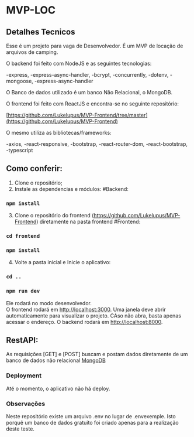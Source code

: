 # MVP-LOC

## Detalhes Tecnicos

Esse é um projeto para vaga de Desenvolvedor. É um MVP de locação de arquivos de camping.

O backend foi feito com NodeJS e as seguintes tecnologias:

-express,
-express-async-handler,
-bcrypt,
-concurrently,
-dotenv,
-mongoose,
-express-async-handler

O Banco de dados utilizado é um banco Não Relacional, o MongoDB.

O frontend foi feito com ReactJS e encontra-se no seguinte repositório:

[https://github.com/Lukelupus/MVP-Frontend/tree/master](https://github.com/Lukelupus/MVP-Frontend)

O mesmo utiliza as bibliotecas/frameworks:

-axios,
-react-responsive,
-bootstrap,
-react-router-dom,
-react-bootstrap,
-typescript


## Como conferir:

1) Clone o repositório;
2) Instale as dependencias e módulos:
#Backend:
### `npm install`
3) Clone o repositório do frontend (https://github.com/Lukelupus/MVP-Frontend) diretamente na pasta frontend
#Frontend:
### `cd frontend`
### `npm install`
4) Volte a pasta inicial e Inicie o aplicativo:
### `cd ..`
### `npm run dev`

Ele rodará no modo desenvolvedor.\
O frontend rodará em [http://localhost:3000](http://localhost:3000). Uma janela deve abrir automaticamente para visualizar o projeto. CAso não abra, basta apenas acessar o endereço.
O backend rodará em [http://localhost:8000](http://localhost:8000).


## RestAPI:

As requisições [GET] e [POST] buscam e postam dados diretamente de um banco de dados não relacional [MongoDB](MongoDB)

### Deployment

Até o momento, o aplicativo não há deploy.

### Observações

Neste repositório existe um arquivo .env no lugar de .envexemple. Isto porquê um banco de dados gratuito foi criado apenas para a realização deste teste.


